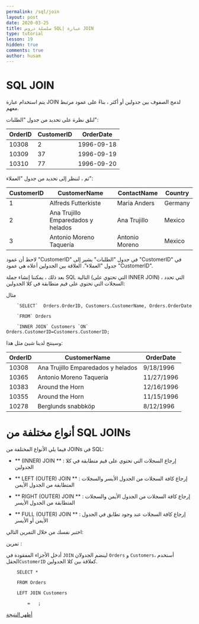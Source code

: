 ```yaml
---
permalink: /sql/join
layout: post
date: 2020-03-25
title: سلسلة دروس SQL| عبارة JOIN
type: tutorial
lesson: 19
hidden: true
comments: true
author: husam
---
```



# SQL JOIN

يتم استخدام عبارة JOIN لدمج الصفوف بين جدولين أو أكثر ، بناءً على عمود مرتبط معهم.

لنلق نظرة على تحديد من جدول "الطلبات":

| OrderID |  CustomerID | OrderDate |
| ---| --- | --- |
| 10308 | 2 | 1996-09-18 |
| 10309 | 37 | 1996-09-19 |
| 10310 | 77| 1996-09-20 |

ثم ، لننظر إلى تحديد من جدول "العملاء":

| CustomerID | CustomerName |  	ContactName |  	Country |
| --- | --- | --- | --- |
| 1 | Alfreds Futterkiste |  	Maria Anders | Germany |
| 2 |  	Ana Trujillo Emparedados y helados |  	Ana Trujillo | Mexico |
| 3 | Antonio Moreno Taquería |  	Antonio Moreno |  	Mexico |

لاحظ أن عمود "CustomerID" في جدول "الطلبات" يشير إلى "CustomerID" في جدول "العملاء". العلاقة بين الجدولين أعلاه هي عمود "CustomerID".

بعد ذلك ، يمكننا إنشاء جملة SQL التالية (التي تحتوي على INNER JOIN) ، التي تحدد السجلات التي تحتوي على قيم متطابقة في كلا الجدولين:

مثال

		`SELECT`  Orders.OrderID, Customers.CustomerName, Orders.OrderDate

		`FROM` Orders

		`INNER JOIN` Customers `ON` Orders.CustomerID=Customers.CustomerID;

وسينتج لدينا شيئ مثل هذا:

| OrderID | CustomerName | OrderDate |
| --- | --- | --- |
| 10308 |  	Ana Trujillo Emparedados y helados | 9/18/1996 |
| 10365 | Antonio Moreno Taquería | 11/27/1996 |
| 10383 | Around the Horn | 12/16/1996 |
| 10355 | Around the Horn | 11/15/1996 |
| 10278 |  	Berglunds snabbköp | 8/12/1996 |

# أنواع مختلفة من SQL JOINs

فيما يلي الأنواع المختلفة من JOINs في SQL:

- ** (INNER) JOIN ** : إرجاع السجلات التي تحتوي على قيم متطابقة في كلا الجدولين

- ** LEFT (OUTER) JOIN ** : إرجاع كافة السجلات من الجدول الأيسر والسجلات المتطابقة من الجدول الأيمن

- ** RIGHT (OUTER) JOIN ** : إرجاع كافة السجلات من الجدول الأيمن والسجلات المتطابقة من الجدول الأيسر

- ** FULL (OUTER) JOIN ** : إرجاع كافة السجلات عند وجود تطابق في الجدول الأيمن أو الأيسر

اختبر نفسك من خلال التمرين التالي:

تمرين :

أدخل الأجزاء المفقودة في `JOIN` لينضم الجدولان `Orders` و `Customers`، أستخدم الحقل`CustomerID` كعلاقة بين كلا الجدولين.

		SELECT *

		FROM Orders

		LEFT JOIN Customers

			=	;
[أظهر النتيجة](https://www.w3schools.com/sql/exercise.asp?filename=exercise_join1)
